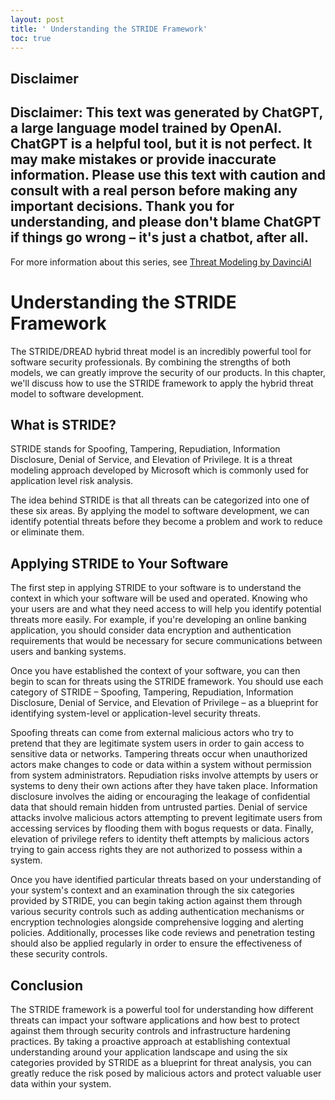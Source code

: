```yaml
---
layout: post
title: ' Understanding the STRIDE Framework'
toc: true
---
```

## Disclaimer
 Disclaimer: This text was generated by **ChatGPT**, a large language model trained by OpenAI. ChatGPT is a helpful tool, but it is not perfect. It may make mistakes or provide inaccurate information. Please use this text with caution and consult with a real person before making any important decisions. Thank you for understanding, and please don't blame ChatGPT if things go wrong – it's just a chatbot, after all.
---
 For more information about this series, see [Threat Modeling by DavinciAI](../threat-modeling-by-DavinciAI)



# Understanding the STRIDE Framework

The STRIDE/DREAD hybrid threat model is an incredibly powerful tool for software security professionals. By combining the strengths of both models, we can greatly improve the security of our products. In this chapter, we'll discuss how to use the STRIDE framework to apply the hybrid threat model to software development. 

## What is STRIDE?

STRIDE stands for Spoofing, Tampering, Repudiation, Information Disclosure, Denial of Service, and Elevation of Privilege. It is a threat modeling approach developed by Microsoft which is commonly used for application level risk analysis. 

The idea behind STRIDE is that all threats can be categorized into one of these six areas. By applying the model to software development, we can identify potential threats before they become a problem and work to reduce or eliminate them. 

## Applying STRIDE to Your Software

The first step in applying STRIDE to your software is to understand the context in which your software will be used and operated. Knowing who your users are and what they need access to will help you identify potential threats more easily. For example, if you're developing an online banking application, you should consider data encryption and authentication requirements that would be necessary for secure communications between users and banking systems. 

Once you have established the context of your software, you can then begin to scan for threats using the STRIDE framework. You should use each category of STRIDE – Spoofing, Tampering, Repudiation, Information Disclosure, Denial of Service, and Elevation of Privilege – as a blueprint for identifying system-level or application-level security threats. 

Spoofing threats can come from external malicious actors who try to pretend that they are legitimate system users in order to gain access to sensitive data or networks. Tampering threats occur when unauthorized actors make changes to code or data within a system without permission from system administrators. Repudiation risks involve attempts by users or systems to deny their own actions after they have taken place. Information disclosure involves the aiding or encouraging the leakage of confidential data that should remain hidden from untrusted parties. Denial of service attacks involve malicious actors attempting to prevent legitimate users from accessing services by flooding them with bogus requests or data. Finally, elevation of privilege refers to identity theft attempts by malicious actors trying to gain access rights they are not authorized to possess within a system.    

Once you have identified particular threats based on your understanding of your system's context and an examination through the six categories provided by STRIDE, you can begin taking action against them through various security controls such as adding authentication mechanisms or encryption technologies alongside comprehensive logging and alerting policies. Additionally, processes like code reviews and penetration testing should also be applied regularly in order to ensure the effectiveness of these security controls. 

## Conclusion 
The STRIDE framework is a powerful tool for understanding how different threats can impact your software applications and how best to protect against them through security controls and infrastructure hardening practices. By taking a proactive approach at establishing contextual understanding around your application landscape and using the six categories provided by STRIDE as a blueprint for threat analysis, you can greatly reduce the risk posed by malicious actors and protect valuable user data within your system.